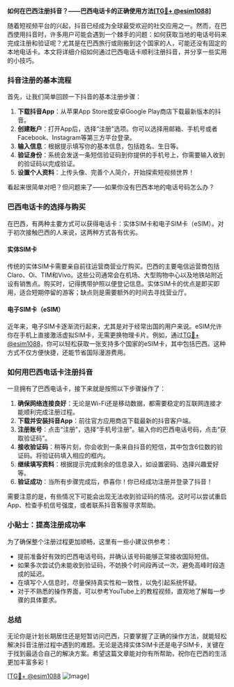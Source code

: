 **如何在巴西注册抖音？——巴西电话卡的正确使用方法[[TG💪+ @esim1088](https://t.me/s/esim1088)]**

随着短视频平台的兴起，抖音已经成为全球最受欢迎的社交应用之一。然而，在巴西使用抖音时，许多用户可能会遇到一个棘手的问题：如何获取当地的电话号码来完成注册和验证呢？尤其是在巴西旅行或刚搬到这个国家的人，可能还没有固定的本地电话卡。本文将详细介绍如何通过巴西电话卡顺利注册抖音，并分享一些实用的小技巧。

### 抖音注册的基本流程

首先，让我们简单回顾一下抖音的基本注册步骤：

1. **下载抖音App**：从苹果App Store或安卓Google Play商店下载最新版本的抖音。
2. **创建账户**：打开App后，选择“注册”选项。你可以选择用邮箱、手机号或者Facebook、Instagram等第三方平台登录。
3. **输入信息**：根据提示填写你的基本信息，包括姓名、生日等。
4. **验证身份**：系统会发送一条短信验证码到你提供的手机号上，你需要输入收到的验证码以完成验证。
5. **设置个人资料**：上传头像、完善个人简介，开始探索短视频世界！

看起来很简单对吧？但问题来了——如果你没有巴西本地的电话号码怎么办？

### 巴西电话卡的选择与购买

在巴西，有两种主要方式可以获得电话卡：实体SIM卡和电子SIM卡（eSIM）。对于初次接触巴西的人来说，这两种方式各有优劣。

#### 实体SIM卡
传统的实体SIM卡需要亲自前往运营商营业厅购买。巴西的主要电信运营商包括Claro、Oi、TIM和Vivo。这些公司通常会在机场、大型购物中心以及地铁站附近设有销售点。购买时，记得携带护照以便登记信息。实体SIM卡的优点是即买即用，适合短期停留的游客；缺点则是需要额外的时间去寻找营业厅。

#### 电子SIM卡（eSIM）
近年来，电子SIM卡逐渐流行起来，尤其是对于经常出国的用户来说。eSIM允许你在手机上直接激活虚拟SIM卡，无需更换物理卡片。例如，通过[TG💪+ @esim1088](https://t.me/s/esim1088)，你可以轻松获取一张支持多个国家的eSIM卡，其中包括巴西。这种方式不仅方便快捷，还能节省国际漫游费用。

### 如何用巴西电话卡注册抖音

一旦拥有了巴西电话卡，接下来就是按照以下步骤操作了：

1. **确保网络连接良好**：无论是Wi-Fi还是移动数据，都需要稳定的互联网连接才能顺利完成注册过程。
2. **下载并安装抖音App**：前往官方应用商店下载最新的抖音客户端。
3. **注册账号**：点击“注册”，选择“手机号注册”。输入你的巴西电话号码，点击“获取验证码”。
4. **接收验证码**：稍等片刻，你会收到一条来自抖音的短信，其中包含6位数的验证码。将验证码填入相应的框内。
5. **继续填写资料**：根据提示完成剩余的信息录入，如设置密码、选择兴趣爱好等。
6. **验证成功**：当所有步骤完成后，恭喜你！你已经成功注册并登录了抖音！

需要注意的是，有些情况下可能会出现无法收到验证码的情况。这时可以尝试重启App、检查手机信号强度，或者联系抖音客服寻求帮助。

### 小贴士：提高注册成功率

为了确保整个注册过程更加顺畅，这里有一些小建议供参考：

- 提前准备好有效的巴西电话号码，并确认该号码能够正常接收国际短信。
- 如果多次尝试仍未能收到验证码，不妨换个时间段再试一次，避免高峰时段造成的延迟。
- 在填写个人信息时，尽量保持真实性和一致性，以免引起系统怀疑。
- 对于不熟悉的操作界面，可以参考YouTube上的教程视频，直观地了解每一步骤的具体要求。

### 总结

无论你是计划长期居住还是短暂访问巴西，只要掌握了正确的操作方法，就能轻松解决抖音注册过程中遇到的难题。无论是选择实体SIM卡还是电子SIM卡，关键在于找到最适合自己的解决方案。希望这篇文章能对你有所帮助，祝你在巴西的生活更加丰富多彩！

[[TG💪+ @esim1088](https://t.me/s/esim1088) ![Image](https://i.postimg.cc/4NQfJmqS/Snipaste-2025-05-13-00-14-12.png)]